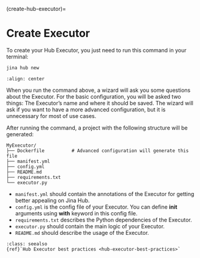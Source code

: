 (create-hub-executor)=
# Create Executor

To create your Hub Executor, you just need to run this command in your terminal:

```bash
jina hub new
```


```{figure} screenshots/create-new.gif
:align: center
```

When you run the command above, a wizard will ask you some questions about the Executor. For the basic configuration, 
you will be asked two things: The Executor’s name and where it should be saved. The wizard will ask if you want to have 
a more advanced configuration, but it is unnecessary for most of use cases.

After running the command, a project with the following structure will be generated:

```text
MyExecutor/
├── Dockerfile	        # Advanced configuration will generate this file
├── manifest.yml
├── config.yml
├── README.md
├── requirements.txt
└── executor.py
```

- `manifest.yml` should contain the annotations of the Executor for getting better appealing on Jina Hub.
- `config.yml` is the config file of your Executor. You can define **__init__** arguments using **with** keyword in this config file.
- `requirements.txt` describes the Python dependencies of the Executor.
- `executor.py` should contain the main logic of your Executor.
- `README.md` should describe the usage of the Executor.

```{admonition} See Also
:class: seealso
{ref}`Hub Executor best practices <hub-executor-best-practices>`
```
